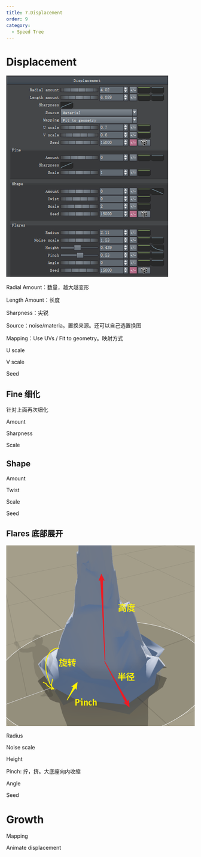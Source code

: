 ```yaml
---
title: 7.Displacement
order: 9
category:
  - Speed Tree
---
```

# Displacement

![speedtree-20220417063219](../assets/SpeedTree-20220417063219.png)

Radial Amount：数量，越大越变形

Length Amount：长度

Sharpness：尖锐

Source：noise/materia。置换来源。还可以自己选置换图

Mapping：Use UVs / Fit to geometry。映射方式

U scale

V scale

Seed

## Fine 细化

针对上面再次细化

Amount

Sharpness

Scale

## Shape
Amount

Twist

Scale

Seed

##  Flares 底部展开

![speedtree-20220417064121](../assets/SpeedTree-20220417064121.png)

Radius

Noise scale

Height

Pinch: 拧，挤。大底座向内收缩

Angle

Seed

# Growth

Mapping 

Animate displacement

